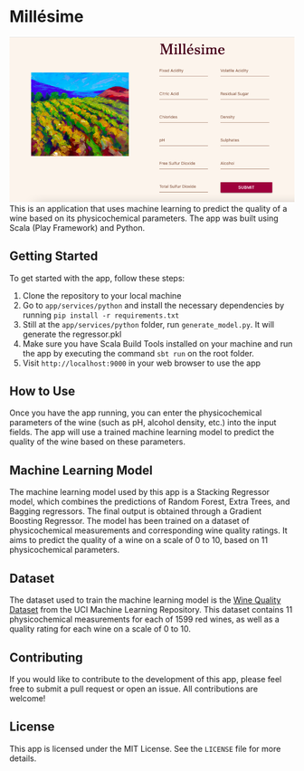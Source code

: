 # Millésime
![Screenshot](./data/screenshot.png)
This is an application that uses machine learning to predict the quality of a wine based on its physicochemical parameters. The app was built using Scala (Play Framework) and Python.

## Getting Started

To get started with the app, follow these steps:

1. Clone the repository to your local machine
2. Go to `app/services/python` and install the necessary dependencies by running `pip install -r requirements.txt`
3. Still at the `app/services/python` folder, run `generate_model.py`. It will generate the regressor.pkl
4. Make sure you have Scala Build Tools installed on your machine and run the app by executing the command `sbt run` on the root folder.
5. Visit `http://localhost:9000` in your web browser to use the app

## How to Use

Once you have the app running, you can enter the physicochemical parameters of the wine (such as pH, alcohol density, etc.) into the input fields. The app will use a trained machine learning model to predict the quality of the wine based on these parameters.

## Machine Learning Model

The machine learning model used by this app is a Stacking Regressor model, which combines the predictions of Random Forest, Extra Trees, and Bagging regressors. The final output is obtained through a Gradient Boosting Regressor. The model has been trained on a dataset of physicochemical measurements and corresponding wine quality ratings. It aims to predict the quality of a wine on a scale of 0 to 10, based on 11 physicochemical parameters.

## Dataset

The dataset used to train the machine learning model is the [Wine Quality Dataset](https://archive.ics.uci.edu/ml/datasets/wine+quality) from the UCI Machine Learning Repository. This dataset contains 11 physicochemical measurements for each of 1599 red wines, as well as a quality rating for each wine on a scale of 0 to 10.

## Contributing

If you would like to contribute to the development of this app, please feel free to submit a pull request or open an issue. All contributions are welcome!

## License

This app is licensed under the MIT License. See the `LICENSE` file for more details.